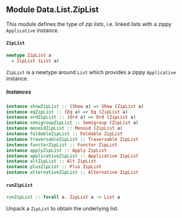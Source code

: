 ## Module Data.List.ZipList

This module defines the type of _zip lists_, i.e. linked lists
with a zippy `Applicative` instance.

#### `ZipList`

``` purescript
newtype ZipList a
  = ZipList (List a)
```

`ZipList` is a newtype around `List` which provides a zippy
`Applicative` instance.

##### Instances
``` purescript
instance showZipList :: (Show a) => Show (ZipList a)
instance eqZipList :: (Eq a) => Eq (ZipList a)
instance ordZipList :: (Ord a) => Ord (ZipList a)
instance semigroupZipList :: Semigroup (ZipList a)
instance monoidZipList :: Monoid (ZipList a)
instance foldableZipList :: Foldable ZipList
instance traversableZipList :: Traversable ZipList
instance functorZipList :: Functor ZipList
instance applyZipList :: Apply ZipList
instance applicativeZipList :: Applicative ZipList
instance altZipList :: Alt ZipList
instance plusZipList :: Plus ZipList
instance alternativeZipList :: Alternative ZipList
```

#### `runZipList`

``` purescript
runZipList :: forall a. ZipList a -> List a
```

Unpack a `ZipList` to obtain the underlying list.


